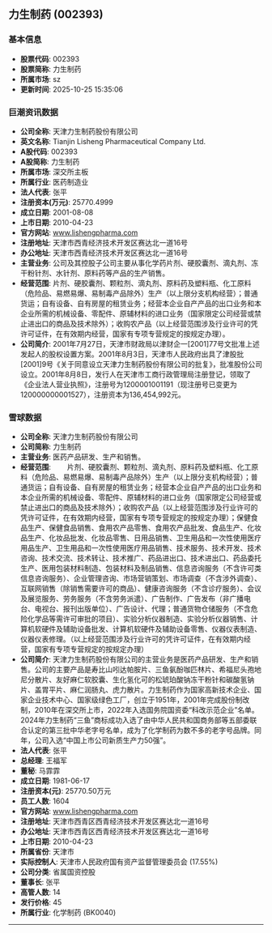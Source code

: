 ## 力生制药 (002393)

### 基本信息

- **股票代码**: 002393
- **股票简称**: 力生制药
- **所属市场**: sz
- **更新时间**: 2025-10-25 15:35:06

### 巨潮资讯数据

- **公司全称**: 天津力生制药股份有限公司
- **英文名称**: Tianjin Lisheng Pharmaceutical Company Ltd.
- **A股代码**: 002393
- **A股简称**: 力生制药
- **所属市场**: 深交所主板
- **所属行业**: 医药制造业
- **法人代表**: 张平
- **注册资本(万元)**: 25770.4999
- **成立日期**: 2001-08-08
- **上市日期**: 2010-04-23
- **官方网站**: www.lishengpharma.com
- **注册地址**: 天津市西青经济技术开发区赛达北一道16号
- **办公地址**: 天津市西青经济技术开发区赛达北一道16号
- **主营业务**: 公司及其控股子公司主要从事化学药片剂、硬胶囊剂、滴丸剂、冻干粉针剂、水针剂、原料药等产品的生产销售。
- **经营范围**: 片剂、硬胶囊剂、颗粒剂、滴丸剂、原料药及塑料瓶、化工原料（危险品、易燃易爆、易制毒产品除外）生产（以上限分支机构经营）；普通货运；自有设备、自有房屋的租赁业务；经营本企业自产产品的出口业务和本企业所需的机械设备、零配件、原辅材料的进口业务（国家限定公司经营或禁止进出口的商品及技术除外）；收购农产品（以上经营范围涉及行业许可的凭许可证件，在有效期内经营，国家有专项专营规定的按规定办理）。
- **公司简介**: 2001年7月27日，天津市财政局以津财企一[2001]77号文批准上述发起人的股权设置方案。2001年8月3日，天津市人民政府出具了津股批[2001]9号《关于同意设立天津力生制药股份有限公司的批复》，批准股份公司设立。2001年8月8日，发行人在天津市工商行政管理局注册登记，领取了《企业法人营业执照》，注册号为1200001001191（现注册号已变更为120000000001527），注册资本为136,454,992元。

### 雪球数据

- **公司全称**: 天津力生制药股份有限公司
- **公司简称**: 力生制药
- **主营业务**: 医药产品研发、生产和销售。
- **经营范围**: 　　片剂、硬胶囊剂、颗粒剂、滴丸剂、原料药及塑料瓶、化工原料（危险品、易燃易爆、易制毒产品除外）生产（以上限分支机构经营）；普通货运；自有设备、自有房屋的租赁业务；经营本企业自产产品的出口业务和本企业所需的机械设备、零配件、原辅材料的进口业务（国家限定公司经营或禁止进出口的商品及技术除外）；收购农产品（以上经营范围涉及行业许可的凭许可证件，在有效期内经营，国家有专项专营规定的按规定办理）；保健食品生产、保健食品销售、食用农产品零售、食用农产品批发、食品生产、化妆品生产、化妆品批发、化妆品零售、日用品销售、卫生用品和一次性使用医疗用品生产、卫生用品和一次性使用医疗用品销售、技术服务、技术开发、技术咨询、技术交流、技术转让、技术推广、药品进出口、技术进出口、药品委托生产、医用包装材料制造、包装材料及制品销售、信息咨询服务（不含许可类信息咨询服务）、企业管理咨询、市场营销策划、市场调查（不含涉外调查）、互联网销售（除销售需要许可的商品）、健康咨询服务（不含诊疗服务）、会议及展览服务、劳务服务（不含劳务派遣）、广告制作、广告发布（非广播电台、电视台、报刊出版单位）、广告设计、代理；普通货物仓储服务（不含危险化学品等需许可审批的项目）、实验分析仪器制造、实验分析仪器销售、计算机软硬件及辅助设备批发、计算机软硬件及辅助设备零售、仪器仪表制造、仪器仪表修理。（以上经营范围涉及行业许可的凭许可证件，在有效期内经营，国家有专项专营规定的按规定办理）
- **公司简介**: 天津力生制药股份有限公司的主营业务是医药产品研发、生产和销售。公司的主要产品是寿比山吲达帕胺片、三鱼氨酚咖匹林片、希福尼头孢地尼分散片、友好麻仁软胶囊、生化氢化可的松琥珀酸钠冻干粉针和碳酸氢钠片、盖胃平片、麻仁润肠丸、虎力散片。力生制药作为国家高新技术企业、国家企业技术中心、国家级绿色工厂，创立于1951年，2001年完成股份制改制，2010年在深交所上市，2022年入选国务院国资委“科改示范企业”名单。2024年力生制药“三鱼”商标成功入选了由中华人民共和国商务部等五部委联合认定的第三批中华老字号名单，成为了化学制药为数不多的老字号品牌。同年，公司入选“中国上市公司新质生产力50强”。
- **法人代表**: 张平
- **总经理**: 王福军
- **董秘**: 马霏霏
- **成立日期**: 1981-06-17
- **注册资本(元)**: 25770.50万元
- **员工人数**: 1604
- **官方网站**: www.lishengpharma.com
- **注册地址**: 天津市西青区西青经济技术开发区赛达北一道16号
- **办公地址**: 天津市西青区西青经济技术开发区赛达北一道16号
- **上市日期**: 2010-04-23
- **所属省份**: 天津市
- **实际控制人**: 天津市人民政府国有资产监督管理委员会 (17.55%)
- **公司分类**: 省属国资控股
- **董事长**: 张平
- **高管人数**: 14
- **发行价格**: 45
- **所属行业**: 化学制药 (BK0040)

---